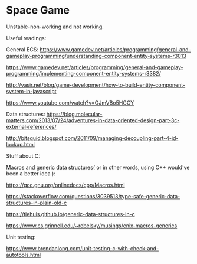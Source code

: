# Space Game

Unstable-non-working and not working.

Useful readings: 

General ECS:
https://www.gamedev.net/articles/programming/general-and-gameplay-programming/understanding-component-entity-systems-r3013

https://www.gamedev.net/articles/programming/general-and-gameplay-programming/implementing-component-entity-systems-r3382/

http://vasir.net/blog/game-development/how-to-build-entity-component-system-in-javascript

https://www.youtube.com/watch?v=OJmVBo5HGOY

Data structures:
https://blog.molecular-matters.com/2013/07/24/adventures-in-data-oriented-design-part-3c-external-references/

http://bitsquid.blogspot.com/2011/09/managing-decoupling-part-4-id-lookup.html


Stuff about C:

Macros and generic data structures( or in other words, using C++ would've been a better idea ):

https://gcc.gnu.org/onlinedocs/cpp/Macros.html

https://stackoverflow.com/questions/3039513/type-safe-generic-data-structures-in-plain-old-c

https://tiehuis.github.io/generic-data-structures-in-c

https://www.cs.grinnell.edu/~rebelsky/musings/cnix-macros-generics

Unit testing:

https://www.brendanlong.com/unit-testing-c-with-check-and-autotools.html
